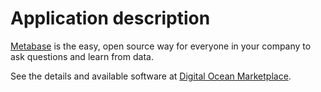 # Application description

[Metabase](https://www.metabase.com/) is the easy, open source way for everyone in your company to ask questions and learn from data.

See the details and available software at [Digital Ocean Marketplace](https://marketplace.digitalocean.com/apps/metabase).
